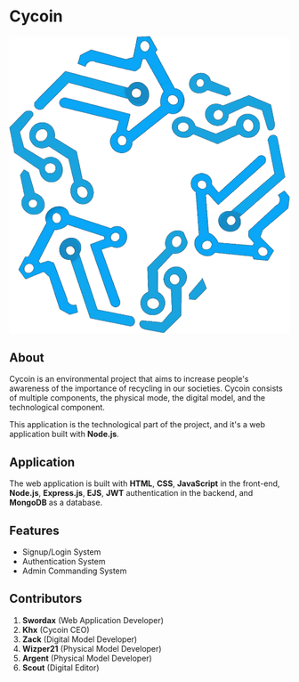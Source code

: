 # Cycoin

![Cycoin Logo](/public/images/logo.svg)

## About

Cycoin is an environmental project that aims to increase people's awareness of the importance of recycling in our societies. Cycoin consists of multiple components, the physical mode, the digital model, and the technological component.

This application is the technological part of the project, and it's a web application built with **Node.js**.

## Application

The web application is built with **HTML**, **CSS**, **JavaScript** in the front-end, **Node.js**, **Express.js**, **EJS**, **JWT** authentication in the backend, and **MongoDB** as a database.

## Features

-   Signup/Login System
-   Authentication System
-   Admin Commanding System

## Contributors

1.  **Swordax** (Web Application Developer)
2.  **Khx** (Cycoin CEO)
3.  **Zack** (Digital Model Developer)
4.  **Wizper21** (Physical Model Developer)
5.  **Argent** (Physical Model Developer)
6.  **Scout** (Digital Editor)
